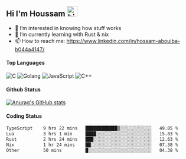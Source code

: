 ## Hi I'm Houssam <img src="https://user-images.githubusercontent.com/1303154/88677602-1635ba80-d120-11ea-84d8-d263ba5fc3c0.gif" width="28px" alt="hi">

- 👀 I’m interested in knowing how stuff works
- 🔭 I’m currently learning with Rust & nix
- 📫 How to reach me: https://www.linkedin.com/in/hossam-abouiba-b044a4147/

#### Top Languages

![C](https://img.shields.io/badge/c-%2300599C.svg?style=for-the-badge&logo=c&logoColor=white)
![Golang](https://img.shields.io/badge/go-blue?style=for-the-badge&logo=Goland)
![JavaScript](https://img.shields.io/badge/javascript-%23323330.svg?style=for-the-badge&logo=javascript&logoColor=%23F7DF1E)
![C++](https://img.shields.io/badge/C%2B%2B-blue?style=for-the-badge&logo=C%2B%2B)


#### Github Status
[![Anurag's GitHub stats](https://github-readme-stats.vercel.app/api?username=0xhoussam&theme=tokyonight)](https://github.com/anuraghazra/github-readme-stats)

#### Coding Status
<!--START_SECTION:waka-->

```txt
TypeScript    9 hrs 22 mins   ████████████▒░░░░░░░░░░░░   49.05 %
Lua           3 hrs 1 min     ████░░░░░░░░░░░░░░░░░░░░░   15.83 %
Rust          2 hrs 24 mins   ███░░░░░░░░░░░░░░░░░░░░░░   12.63 %
Nix           1 hr 24 mins    ██░░░░░░░░░░░░░░░░░░░░░░░   07.38 %
Other         50 mins         █░░░░░░░░░░░░░░░░░░░░░░░░   04.38 %
```

<!--END_SECTION:waka-->
